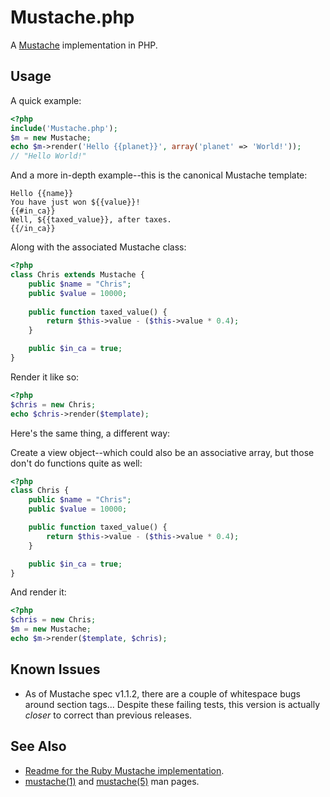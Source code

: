 Mustache.php
============

A [Mustache](http://defunkt.github.com/mustache/) implementation in PHP.


Usage
-----

A quick example:

```php
<?php
include('Mustache.php');
$m = new Mustache;
echo $m->render('Hello {{planet}}', array('planet' => 'World!'));
// "Hello World!"
```


And a more in-depth example--this is the canonical Mustache template:

```
Hello {{name}}
You have just won ${{value}}!
{{#in_ca}}
Well, ${{taxed_value}}, after taxes.
{{/in_ca}}
```


Along with the associated Mustache class:

```php
<?php
class Chris extends Mustache {
    public $name = "Chris";
    public $value = 10000;
    
    public function taxed_value() {
        return $this->value - ($this->value * 0.4);
    }

    public $in_ca = true;
}
```


Render it like so:

```php
<?php
$chris = new Chris;
echo $chris->render($template);
```


Here's the same thing, a different way:

Create a view object--which could also be an associative array, but those don't do functions quite as well:

```php
<?php
class Chris {
    public $name = "Chris";
    public $value = 10000;

    public function taxed_value() {
        return $this->value - ($this->value * 0.4);
    }

    public $in_ca = true;
}
```


And render it:

```php
<?php
$chris = new Chris;
$m = new Mustache;
echo $m->render($template, $chris);
```


Known Issues
------------

 * As of Mustache spec v1.1.2, there are a couple of whitespace bugs around section tags... Despite these failing tests, this
   version is actually *closer* to correct than previous releases.


See Also
--------

 * [Readme for the Ruby Mustache implementation](http://github.com/defunkt/mustache/blob/master/README.md).
 * [mustache(1)](http://mustache.github.com/mustache.1.html) and [mustache(5)](http://mustache.github.com/mustache.5.html) man pages.
